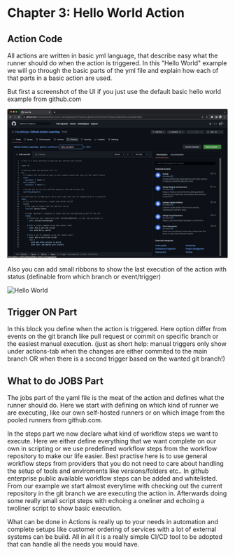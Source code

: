 # Chapter 3: Hello World Action

## Action Code

All actions are written in basic yml language, that describe easy what the runner should do when the action is triggered. In this "Hello World" example we will go through the basic parts of the yml file and explain how each of that parts in a basic action are used.

But first a screenshot of the UI if you just use the default basic hello world example from github.com

![Hello World YML](../Chapter%203:%20Hello%20World%20Action/Hello_World_yml_start.png?raw=true "Hello World YML")

Also you can add small ribbons to show the last execution of the action with status (definable from which branch or event/trigger)

![Hello World](https://github.com/CloudNinjas/Github-Action-Learning/actions/workflows/hello_world.yml/badge.svg)

## Trigger ON Part

In this block you define when the action is triggered. Here option differ from events on the git branch like pull request or commit on specific branch or the easiest manual execution. 
(just as short help: manual triggers only show under actions-tab when the changes are either commited to the main branch OR when there is a second trigger based on the wanted git branch!) 

## What to do JOBS Part

The jobs part of the yaml file is the meat of the action and defines what the runner should do. Here we start with defining on which kind of runner we are executing, like our own self-hosted runners or on which image from the pooled runners from github.com. 

In the steps part we now declare what kind of workflow steps we want to execute. Here we either define everything that we want complete on our own in scripting or we use predefined workflow steps from the workflow repository to make our life easier. Best practise here is to use general workflow steps from providers that you do not need to care about handling the setup of tools and enviroments like versions/folders etc.. In github enterprise public available workflow steps can be added and whitelisted. From our example we start almost everytime with checking out the current repository in the git branch we are executing the action in. Afterwards doing some really small script steps with echoing a oneliner and echoing a twoliner script to show basic execution. 

What can be done in Actions is really up to your needs in automation and complete setups like customer ordering of services with a lot of external systems can be build. All in all it is a really simple CI/CD tool to be adopted that can handle all the needs you would have.
